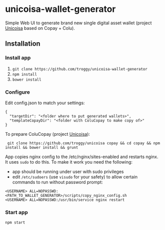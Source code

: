 # unicoisa-wallet-generator

Simple Web UI to generate brand new single digital asset wallet (project [Unicoisa](https://github.com/troggy/unicoisa) based on Copay + Colu).

## Installation

### Install app
1. ``git clone https://github.com/troggy/unicoisa-wallet-generator``
2. ``npm install``
3. ``bower install``

### Configure
Edit config.json to match your settings:

````
{
  "targetDir": "<folder where to put generated wallets>",
  "templateCopayDir": "<folder with ColuCopay to make copy of>"
}
````

To prepare ColuCopay (project [Unicoisa](https://github.com/troggy/unicoisa)):
````
 git clone https://github.com/troggy/unicoisa copay && cd copay && npm install && bower install && grunt
````

App copies nginx config to the /etc/nginx/sites-enabled and restarts nginx. It uses ``sudo`` to do this. To make it work you need the following:
- app should be running under user with sudo privileges
- edit ``/etc/sudoers`` (use ``visudo`` for your safety) to allow certain commands to run without password prompt:
````
<USERNAME> ALL=NOPASSWD:<PATH_TO_WALLET_GENERATOR>/scripts/copy_nginx_config.sh
<USERNAME> ALL=NOPASSWD:/usr/bin/service nginx restart
````

### Start app

````
npm start
````




